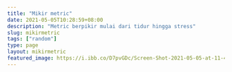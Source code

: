 ```yaml
---
title: "Mikir metric"
date: 2021-05-05T10:28:59+08:00
description: "Metric berpikir mulai dari tidur hingga stress"
slug: mikirmetric
tags: ["random"]
type: page
layout: mikirmetric
featured_image: https://i.ibb.co/D7pvGDc/Screen-Shot-2021-05-05-at-11-41-41-AM.png
---
```


